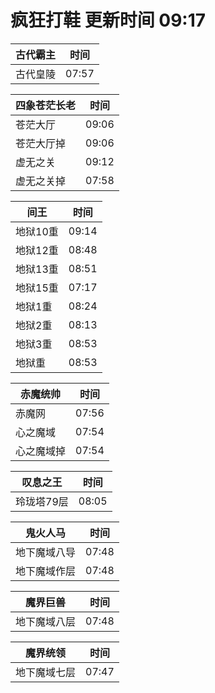 # 疯狂打鞋 更新时间 09:17

| 古代霸主   | 时间    |
|--------|-------|
| 古代皇陵 | 07:57 |

| 四象苍茫长老   | 时间    |
|--------|-------|
| 苍茫大厅 | 09:06 |
| 苍茫大厅掉 | 09:06 |
| 虚无之关 | 09:12 |
| 虚无之关掉 | 07:58 |

| 间王   | 时间    |
|--------|-------|
| 地狱10重 | 09:14 |
| 地狱12重 | 08:48 |
| 地狱13重 | 08:51 |
| 地狱15重 | 07:17 |
| 地狱1重 | 08:24 |
| 地狱2重 | 08:13 |
| 地狱3重 | 08:53 |
| 地狱重 | 08:53 |

| 赤魔统帅   | 时间    |
|--------|-------|
| 赤魔网 | 07:56 |
| 心之魔域 | 07:54 |
| 心之魔域掉 | 07:54 |

| 叹息之王   | 时间    |
|--------|-------|
| 玲珑塔79层 | 08:05 |

| 鬼火人马   | 时间    |
|--------|-------|
| 地下魔域八导 | 07:48 |
| 地下魔域作层 | 07:48 |

| 魔界巨兽   | 时间    |
|--------|-------|
| 地下魔域八层 | 07:48 |

| 魔界统领   | 时间    |
|--------|-------|
| 地下魔域七层 | 07:47 |